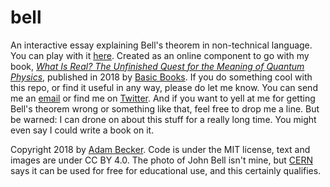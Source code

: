 # bell
An interactive essay explaining Bell's theorem in non-technical language.
You can play with it [here](http://freelanceastro.github.io/bell).
Created as an online component to go with my book, [_What Is Real? The Unfinished Quest for the Meaning of Quantum Physics_](http://freelanceastrophysicist.com/whatisreal), published in 2018 by [Basic Books](http://basicbooks.com).
If you do something cool with this repo, or find it useful in any way, please do let me know. You can send me an [email](http://freelanceastrophysicist.com/contact) or find me on [Twitter](http://twitter.com/freelanceastro).
And if you want to yell at me for getting Bell's theorem wrong or something like that, feel free to drop me a line. But be warned: I can drone on about this stuff for a really long time. You might even say I could write a book on it.

Copyright 2018 by [Adam Becker](http://freelanceastro.com). Code is under the MIT license, text and images are under CC BY 4.0. The photo of John Bell isn't mine, but [CERN](https://cds.cern.ch/record/2151358?ln=en) says it can be used for free for educational use, and this certainly qualifies.